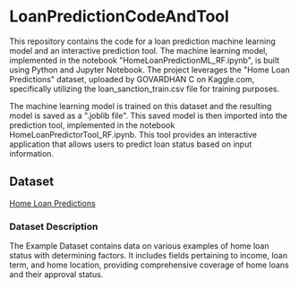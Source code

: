 # LoanPredictionCodeAndTool
This repository contains the code for a loan prediction machine learning model and an interactive prediction tool. The machine learning model, implemented in the notebook "HomeLoanPredictionML_RF.ipynb", is built using Python and Jupyter Notebook. The project leverages the "Home Loan Predictions" dataset, uploaded by GOVARDHAN C on Kaggle.com, specifically utilizing the loan_sanction_train.csv file for training purposes.

The machine learning model is trained on this dataset and the resulting model is saved as a ".joblib file". This saved model is then imported into the prediction tool, implemented in the notebook HomeLoanPredictorTool_RF.ipynb. This tool provides an interactive application that allows users to predict loan status based on input information.

## Dataset
[Home Loan Predictions](https://www.kaggle.com/datasets/gavincanacam/home-loan-predictions)

### Dataset Description
The Example Dataset contains data on various examples of home loan status with determining factors. It includes fields pertaining to income, loan term, and home location, providing comprehensive coverage of home loans and their approval status.

